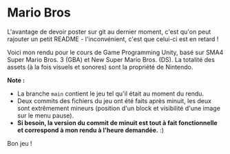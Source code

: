 # Mario Bros
L'avantage de devoir poster sur git au dernier moment, c'est qu'on peut rajouter un petit README - l'inconvénient, c'est que celui-ci est en retard !

Voici mon rendu pour le cours de Game Programming Unity, basé sur SMA4 Super Mario Bros. 3 (GBA) et New Super Mario Bros. (DS). La totalité des assets (à la fois visuels et sonores) sont la propriété de Nintendo.

**Note :**
- La branche `main` contient le jeu tel qu'il était au moment du rendu. 
- Deux commits des fichiers du jeu ont été faits après minuit, les deux sont extrêmement mineurs (position d'un block et visibilité d'une image sur le menu pause).
- **Si besoin, la version du commit de minuit est tout à fait fonctionnelle et correspond à mon rendu à l'heure demandée.** :)

Bon jeu !
